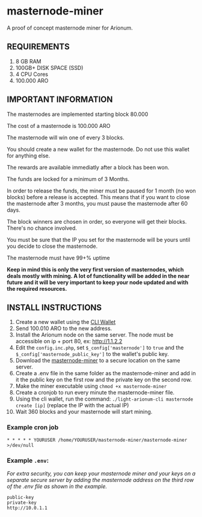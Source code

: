 # masternode-miner

A proof of concept masternode miner for Arionum.

## REQUIREMENTS

1. 8 GB RAM
2. 100GB+ DISK SPACE (SSD)
3. 4 CPU Cores
4. 100.000 ARO

## IMPORTANT INFORMATION

The masternodes are implemented starting block 80.000

The cost of a masternode is 100.000 ARO

The masternode will win one of every 3 blocks.

You should create a new wallet for the masternode. Do not use this wallet for anything else.

The rewards are available immediatly after a block has been won.

The funds are locked for a minimum of 3 Months.

In order to release the funds, the miner must be paused for 1 month (no won blocks) before a release is accepted. This means that if you want to close the masternode after 3 months, you must pause the masternode after 60 days.

The block winners are chosen in order, so everyone will get their blocks. There's no chance involved.

You must be sure that the IP you set for the masternode will be yours until you decide to close the masternode. 

The masternode must have 99+% uptime

**Keep in mind this is only the very first version of masternodes, which deals mostly with mining. A lot of functionality will be added in the near future and it will be very important to keep your node updated and with the required resources.**

## INSTALL INSTRUCTIONS

1. Create a new wallet using the [CLI Wallet](https://github.com/arionum/lightWalletCLI)
2. Send 100.010 ARO to the new address.
3. Install the Arionum node on the same server. The node must be accessible on ip + port 80, ex: http://1.1.2.2
4. Edit the `config.inc.php`, set `$_config['masternode']` to `true` and the 
`$_config['masternode_public_key']` to the wallet's public key.
5. Download the [masternode-miner](https://github.com/arionum/masternode-miner) to a secure location 
on the same server.
6. Create a .env file in the same folder as the masternode-miner and add in it the public key on the first row and the private key on the second row.
7. Make the miner executable using `chmod +x masternode-miner`
8. Create a cronjob to run every minute the masternode-miner file.
9. Using the cli wallet, run the command: `./light-arionum-cli masternode create [ip]` (replace the IP 
with the actual IP)
10. Wait 360 blocks and your masternode will start mining.

### Example cron job

```
* * * * * YOURUSER /home/YOURUSER/masternode-miner/masternode-miner >/dev/null
```

### Example `.env`:

*For extra security, you can keep your masternode miner and your keys on a separate secure server by
adding the masternode address on the third row of the .env file as shown in the example.*

```
public-key
private-key
http://10.0.1.1
```
